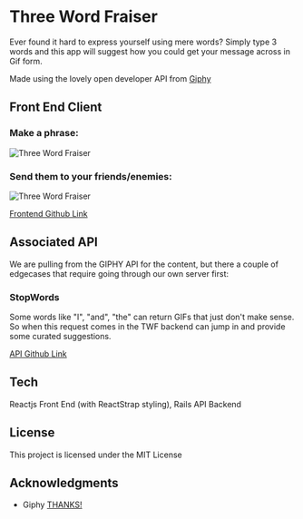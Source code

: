 # Three Word Fraiser
Ever found it hard to express yourself using mere words?
 Simply type 3 words and this app will suggest how you could get your message across in Gif form.

Made using the lovely open developer API from [Giphy](https://giphy.com/)

## Front End Client

### Make a phrase:

![Three Word Fraiser](http://preview.ibb.co/bYG0nk/Screen_Shot_2017_06_27_at_11_40_15.png)

### Send them to your friends/enemies:

![Three Word Fraiser](http://preview.ibb.co/meZmSk/Screen_Shot_2017_06_27_at_11_40_26.png)

[Frontend Github Link](https://github.com/jonathanandrewsuk/twf-front)

## Associated API

We are pulling from the GIPHY API for the content, but there a couple of edgecases that require going through our own server first:


### StopWords

Some words like "I", "and", "the" can return GIFs that just don't make sense. So when this request comes in the TWF backend can jump in and provide some curated suggestions.

[API Github Link](https://github.com/twf-back)

## Tech

Reactjs Front End (with ReactStrap styling), Rails API Backend

## License

This project is licensed under the MIT License

## Acknowledgments

* Giphy [THANKS!](https://giphy.com/gifs/mailchimp-thanks-applause-26BGM86XngBjKOqXu)
